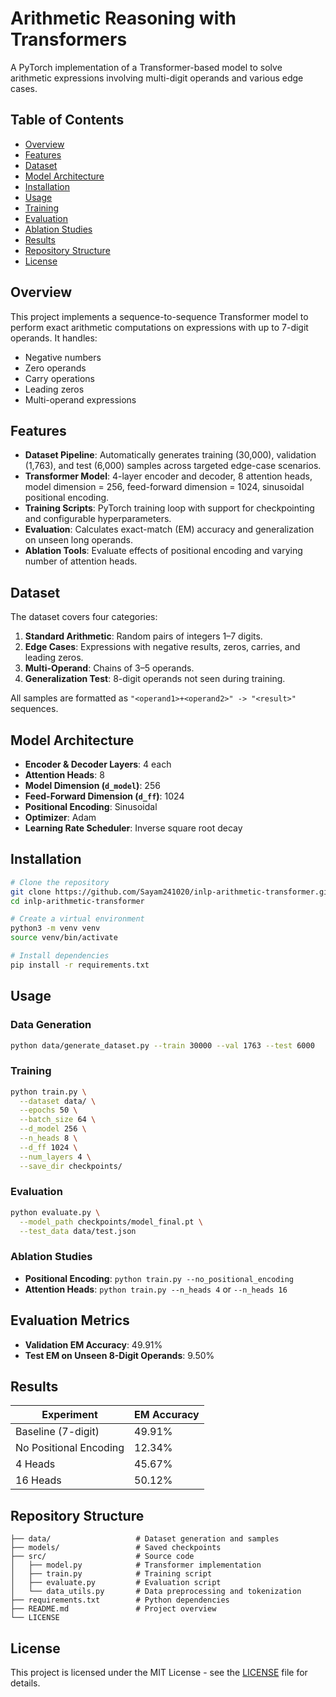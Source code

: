 # Arithmetic Reasoning with Transformers

A PyTorch implementation of a Transformer-based model to solve arithmetic expressions involving multi-digit operands and various edge cases.

## Table of Contents
- [Overview](#overview)
- [Features](#features)
- [Dataset](#dataset)
- [Model Architecture](#model-architecture)
- [Installation](#installation)
- [Usage](#usage)
- [Training](#training)
- [Evaluation](#evaluation)
- [Ablation Studies](#ablation-studies)
- [Results](#results)
- [Repository Structure](#repository-structure)
- [License](#license)

## Overview
This project implements a sequence-to-sequence Transformer model to perform exact arithmetic computations on expressions with up to 7-digit operands. It handles:
- Negative numbers
- Zero operands
- Carry operations
- Leading zeros
- Multi-operand expressions

## Features
- **Dataset Pipeline**: Automatically generates training (30,000), validation (1,763), and test (6,000) samples across targeted edge-case scenarios.
- **Transformer Model**: 4-layer encoder and decoder, 8 attention heads, model dimension = 256, feed-forward dimension = 1024, sinusoidal positional encoding.
- **Training Scripts**: PyTorch training loop with support for checkpointing and configurable hyperparameters.
- **Evaluation**: Calculates exact-match (EM) accuracy and generalization on unseen long operands.
- **Ablation Tools**: Evaluate effects of positional encoding and varying number of attention heads.

## Dataset
The dataset covers four categories:
1. **Standard Arithmetic**: Random pairs of integers 1–7 digits.
2. **Edge Cases**: Expressions with negative results, zeros, carries, and leading zeros.
3. **Multi-Operand**: Chains of 3–5 operands.
4. **Generalization Test**: 8-digit operands not seen during training.

All samples are formatted as `"<operand1>+<operand2>" -> "<result>"` sequences.

## Model Architecture
- **Encoder & Decoder Layers**: 4 each
- **Attention Heads**: 8
- **Model Dimension (`d_model`)**: 256
- **Feed-Forward Dimension (`d_ff`)**: 1024
- **Positional Encoding**: Sinusoidal
- **Optimizer**: Adam
- **Learning Rate Scheduler**: Inverse square root decay

## Installation
```bash
# Clone the repository
git clone https://github.com/Sayam241020/inlp-arithmetic-transformer.git
cd inlp-arithmetic-transformer

# Create a virtual environment
python3 -m venv venv
source venv/bin/activate

# Install dependencies
pip install -r requirements.txt
``` 

## Usage
### Data Generation
```bash
python data/generate_dataset.py --train 30000 --val 1763 --test 6000
```

### Training
```bash
python train.py \
  --dataset data/ \
  --epochs 50 \
  --batch_size 64 \
  --d_model 256 \
  --n_heads 8 \
  --d_ff 1024 \
  --num_layers 4 \
  --save_dir checkpoints/
```

### Evaluation
```bash
python evaluate.py \
  --model_path checkpoints/model_final.pt \
  --test_data data/test.json
```

### Ablation Studies
- **Positional Encoding**: `python train.py --no_positional_encoding`
- **Attention Heads**: `python train.py --n_heads 4` or `--n_heads 16`

## Evaluation Metrics
- **Validation EM Accuracy**: 49.91%
- **Test EM on Unseen 8-Digit Operands**: 9.50%

## Results
| Experiment | EM Accuracy |
|------------|-------------|
| Baseline (7-digit) | 49.91% |
| No Positional Encoding | 12.34% |
| 4 Heads | 45.67% |
| 16 Heads | 50.12% |

## Repository Structure
```
├── data/                   # Dataset generation and samples
├── models/                 # Saved checkpoints
├── src/                    # Source code
│   ├── model.py            # Transformer implementation
│   ├── train.py            # Training script
│   ├── evaluate.py         # Evaluation script
│   └── data_utils.py       # Data preprocessing and tokenization
├── requirements.txt        # Python dependencies
├── README.md               # Project overview
└── LICENSE
```

## License
This project is licensed under the MIT License - see the [LICENSE](LICENSE) file for details.
